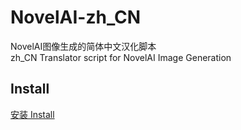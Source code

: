 # NovelAI-zh_CN
NovelAI图像生成的简体中文汉化脚本  
zh_CN Translator script for NovelAI Image Generation

## Install
[安装 Install](https://raw.githubusercontent.com/qiqi20020612/NovelAI-zh_CN/main/script.user.js)
